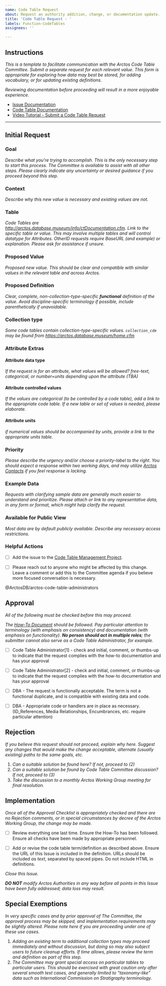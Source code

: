 ```yaml
---
name: Code Table Request
about: Request an authority addition, change, or documentation update.
title: 'Code Table Request - '
labels: Function-CodeTables
assignees: ''

---
```


## Instructions

_This is a template to facilitate communication with the Arctos Code Table Committee. Submit a separate request for each relevant value. This form is appropriate for exploring how data may best be stored, for adding vocabulary, or for updating existing definitions._

_Reviewing documentation before proceeding will result in a more enjoyable experience._

* [Issue Documentation](http://handbook.arctosdb.org/how_to/How-to-Use-Issues-in-Arctos.html)
* [Code Table Documentation](https://handbook.arctosdb.org/how_to/How-To-Manage-Code-Table-Requests.html)
* [Video Tutorial - Submit a Code Table Request](https://youtu.be/t2jHbsRA3lk)

------------------------------

## Initial Request

### Goal
_Describe what you're trying to accomplish. This is the only necessary step to start this process. The Committee is available to assist with all other steps. Please clearly indicate any uncertainty or desired guidance if you proceed beyond this step._


### Context
_Describe why this new value is necessary and existing values are not._


### Table
_Code Tables are http://arctos.database.museum/info/ctDocumentation.cfm. Link to the specific table or value. This may involve multiple tables and will control datatype for Attributes. OtherID requests require BaseURL (and example) or explanation. Please ask for assistance if unsure._



### Proposed Value
_Proposed new value. This should be clear and compatible with similar values in the relevant table and across Arctos._



### Proposed Definition
_Clear, complete, non-collection-type-specific **functional** definition of the value. Avoid discipline-specific terminology if possible, include parenthetically if unavoidable._



### Collection type
_Some code tables contain collection-type-specific values. ``collection_cde`` may be found from https://arctos.database.museum/home.cfm_



### Attribute Extras
#### Attribute data type
_If the request is for an attribute, what values will be allowed?
free-text, categorical, or number+units depending upon the attribute (TBA)_



#### Attribute controlled values
_If the values are categorical (to be controlled by a code table), add a link to the appropriate code table. If a new table or set of values is needed, please elaborate._



#### Attribute units
_if numerical values should be accompanied by units, provide a link to the appropriate units table._



### Priority
_Please describe the urgency and/or choose a priority-label to the right. You should expect a response within two working days, and may utilize [Arctos Contacts](https://arctosdb.org/contacts/) if you feel response is lacking._



### Example Data
_Requests with clarifying sample data are generally much easier to understand and prioritize. Please attach or link to any representative data, in any form or format, which might help clarify the request._



### Available for Public View
_Most data are by default publicly available. Describe any necessary access restrictions._



### Helpful Actions

- [ ] Add the issue to the [Code Table Management Project](https://github.com/ArctosDB/arctos/projects/13#card-31628184).

- [ ] Please reach out to anyone who might be affected by this change. Leave a comment or add this to the Committee agenda if you believe more focused conversation is necessary.

@ArctosDB/arctos-code-table-administrators 

## Approval
_All of the following must be checked before this may proceed._

_The [How-To Document](https://handbook.arctosdb.org/how_to/How-To-Manage-Code-Table-Requests.html) should be followed. Pay particular attention to terminology (with emphasis on consistency) and documentation (with emphasis on functionality). **No person should act in multiple roles**; the submitter cannot also serve as a Code Table Administrator, for example._

- [ ] Code Table Administrator[1] - check and initial, comment, or thumbs-up to indicate that the request complies with the how-to documentation and has your approval
- [ ] Code Table Administrator[2] - check and initial, comment, or thumbs-up to indicate that the request complies with the how-to documentation and has your approval
- [ ] DBA - The request is functionally acceptable. The term is not a functional duplicate, and is compatible with existing data and code.
- [ ] DBA - Appropriate code or handlers are in place as necessary. (ID_References, Media Relationships, Encumbrances, etc. require particular attention)


## Rejection
_If you believe this request should not proceed, explain why here. Suggest any changes that would make the change acceptable, alternate (usually existing) paths to the same goals, etc._

1. _Can a suitable solution be found here? If not, proceed to (2)_
2. _Can a suitable solution be found by Code Table Committee discussion? If not, proceed to (3)_
3. _Take the discussion to a monthly Arctos Working Group meeting for final resolution._

## Implementation
_Once all of the Approval Checklist is appropriately checked and there are no Rejection comments, or in special circumstances by decree of the Arctos Working Group, the change may be made._

- [ ] Review everything one last time.  Ensure the How-To has been followed. Ensure all checks have been made by appropriate personnel.

- [ ] Add or revise the code table term/definition as described above. Ensure the URL of this Issue is included in the definition. URLs should be included *_as text_*, separated by spaced pipes. Do not include HTML in definitions.

_Close this Issue._

_**DO NOT** modify Arctos Authorities in any way before all points in this Issue have been fully addressed; data loss may result._

## Special Exemptions

_In very specific cases and by prior approval of The Committee, the approval process may be skipped, and implementation requirements may be slightly altered. Please note here if you are proceeding under one of these use cases._

1. _Adding an existing term to additional collection types may proceed immediately and without discussion, but doing so may also subject users to future cleanup efforts. If time allows, please review the term and definition as part of this step._
2. _The Committee may grant special access on particular tables to particular users. This should be exercised with great caution only after several smooth test cases, and generally limited to "taxonomy-like" data such as International Commission on Stratigraphy terminology._
